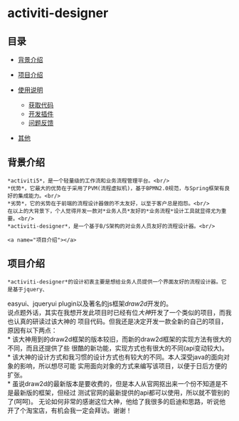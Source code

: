 # activiti-designer
	
##	目录
* [背景介绍](#背景介绍)
* [项目介绍](#项目介绍)
* [使用说明](#使用说明)
	* [获取代码](#获取代码)
	* [开发插件](#开发插件)
	* [问题反馈](#问题反馈)
* [其他](#其他)
	
	<a name="背景介绍"></a>
##	背景介绍
	*activiti5*，是一个轻量级的工作流和业务流程管理平台。<br/>
	*优势*，它最大的优势在于采用了PVM(流程虚拟机)，基于BPMN2.0规范，与Spring框架有良好的集成能力。<br/>
	*劣势*，它的劣势在于前端的流程设计器做的不太友好，以至于客户总是抱怨。<br/>
	在以上的大背景下，个人觉得开发一款对*业务人员*友好的*业务流程*设计工具就显得尤为重要。<br/>
	*activiti-designer*，是一个基于B/S架构的对业务人员友好的流程设计器。<br/>
	
	<a name="项目介绍"></a>	
##	项目介绍
	*activiti-designer*的设计初衷主要是想给业务人员提供一个界面友好的流程设计器。它是基于jquery、
easyui、jqueryui plugin以及著名的js框架*draw2d*开发的。<br/>
	说点题外话，其实在我想开发此项目时已经有位*大神*开发了一个类似的项目，而我也认真的研读过该大神的
项目代码。但我还是决定开发一款全新的自己的项目，原因有以下两点：<br/>
	* 该大神用到的draw2d框架的版本较旧，而新的draw2d框架的实现方法有很大的不同，而且还提供了些
	   很酷的新功能，实现方式也有很大的不同(api变动较大)。<br/>
	* 该大神的设计方式和我习惯的设计方式也有较大的不同。本人深受java的面向对象的影响，所以想尽可能
	   实用面向对象的方式来编写该项目，以便于日后方便的扩张。<br/>
	* 虽说draw2d的最新版本是要收费的，但是本人从官网抠出来一个份不知道是不是最新版的框架，但经过
	   测试官网的最新提供的api都可以使用，所以就不管别的了(呵呵)。
	无论如何非常的感谢这位大神，他给了我很多的启迪和思路，听说他开了个淘宝店，有机会我一定会拜访。谢谢！<br/>
	
	
	
	
	


